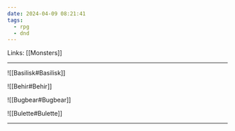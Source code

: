 ```yaml
---
date: 2024-04-09 08:21:41
tags:
  - rpg
  - dnd
---
```

Links: [[Monsters]]

---

![[Basilisk#Basilisk]]

![[Behir#Behir]]

![[Bugbear#Bugbear]]

![[Bulette#Bulette]]

---